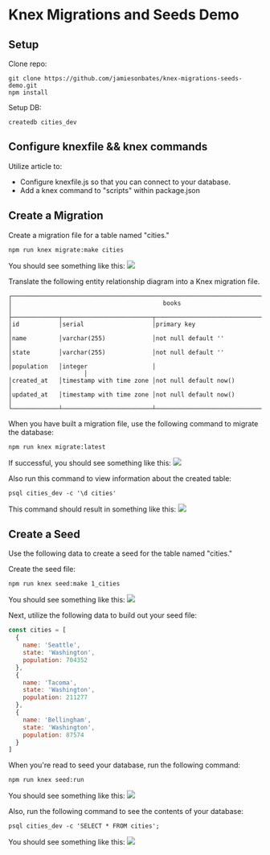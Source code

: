 # Knex Migrations and Seeds Demo

## Setup

Clone repo:
```
git clone https://github.com/jamiesonbates/knex-migrations-seeds-demo.git
npm install
```

Setup DB:
```
createdb cities_dev
```

## Configure knexfile && knex commands
Utilize article to:
* Configure knexfile.js so that you can connect to your database.
* Add a knex command to "scripts" within package.json

## Create a Migration
Create a migration file for a table named "cities."
```
npm run knex migrate:make cities
```

You should see something like this:
![](https://students-gschool-production.s3.amazonaws.com/uploads/asset/file/627/1._fish__-Users-jamiesonbates-Projects-g56-lectures-knex-migrations-seeds-demo__fish__iTerm2__Today_at_8.24.20_AM.png)

Translate the following entity relationship diagram into a Knex migration file.
```text
┌──────────────────────────────────────────────────────────────────────────────────────────┐
│                                          books                                           │
├─────────────┬─────────────────────────┬──────────────────────────────────────────────────┤
│id           │serial                   │primary key                                       │
│name         │varchar(255)             │not null default ''                               │
│state        │varchar(255)             │not null default ''                               │
│population   │integer                  │                                                  │
│created_at   │timestamp with time zone │not null default now()                            │
│updated_at   │timestamp with time zone │not null default now()                            │
└─────────────┴─────────────────────────┴──────────────────────────────────────────────────┘
```

When you have built a migration file, use the following command to migrate the database:
```
npm run knex migrate:latest
```

If successful, you should see something like this:
![](https://students-gschool-production.s3.amazonaws.com/uploads/asset/file/631/1._fish__-Users-jamiesonbates-Projects-g56-lectures-knex-migrations-seeds-demo__fish__iTerm2__Today_at_8.23.14_AM.png)

Also run this command to view information about the created table:
```
psql cities_dev -c '\d cities'
```
This command should result in something like this:
![](https://students-gschool-production.s3.amazonaws.com/uploads/asset/file/626/1._fish__-Users-jamiesonbates-Projects-g56-lectures-knex-migrations-seeds-demo__fish__iTerm2__Today_at_8.25.10_AM.png)

## Create a Seed
Use the following data to create a seed for the table named "cities."

Create the seed file:
```
npm run knex seed:make 1_cities
```

You should see something like this:
![](https://students-gschool-production.s3.amazonaws.com/uploads/asset/file/628/1._fish__-Users-jamiesonbates-Projects-g56-lectures-knex-migrations-seeds-demo__fish__iTerm2__Today_at_8.16.54_AM.png)

Next, utilize the following data to build out your seed file:
```javascript
const cities = [
  {
    name: 'Seattle',
    state: 'Washington',
    population: 704352
  },
  {
    name: 'Tacoma',
    state: 'Washington',
    population: 211277
  },
  {
    name: 'Bellingham',
    state: 'Washington',
    population: 87574
  }
]
```

When you're read to seed your database, run the following command:
```
npm run knex seed:run
```

You should see something like this:
![](https://students-gschool-production.s3.amazonaws.com/uploads/asset/file/629/1._fish__-Users-jamiesonbates-Projects-g56-lectures-knex-migrations-seeds-demo__fish__iTerm2__Today_at_8.27.38_AM.png)


Also, run the following command to see the contents of your database:
```
psql cities_dev -c 'SELECT * FROM cities';
```

You should see something like this:
![](https://students-gschool-production.s3.amazonaws.com/uploads/asset/file/630/asdfasdfasdfsadf.png)
